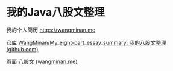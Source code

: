 # 我的Java八股文整理

我的个人简历 https://wangminan.me

仓库 [WangMinan/My_eight-part_essay_summary: 我的八股文整理 (github.com)](https://github.com/WangMinan/My_eight-part_essay_summary)

页面 [八股文 (wangminan.me)](https://wangminan.me/My_eight-part_essay_summary/)
